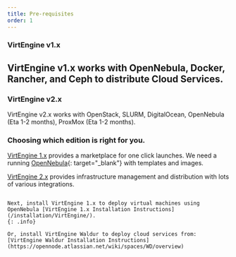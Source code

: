 ```yaml
---
title: Pre-requisites
order: 1
---
```


### VirtEngine v1.x
VirtEngine v1.x works with OpenNebula, Docker, Rancher, and Ceph to distribute Cloud Services.
---

### VirtEngine v2.x
VirtEngine v2.x works with OpenStack, SLURM, DigitalOcean, OpenNebula (Eta 1-2 months), ProxMox (Eta 1-2 months).

### Choosing which edition is right for you.

[VirtEngine 1.x](https://virtengine.com/products/minified.html) provides a marketplace for one click launches.  We need a running [OpenNebula](http://opennebula.org){: target="_blank"} with templates and images.

[VirtEngine 2.x](https://virtengine.com/products/opensource.html) provides infrastructure management and distribution with lots of various integrations.

~~~

Next, install VirtEngine 1.x to deploy virtual machines using OpenNebula [VirtEngine 1.x Installation Instructions](/installation/VirtEngine/).
{: .info}

Or, install VirtEngine Waldur to deploy cloud services from: [VirtEngine Waldur Installation Instructions](https://opennode.atlassian.net/wiki/spaces/WD/overview)